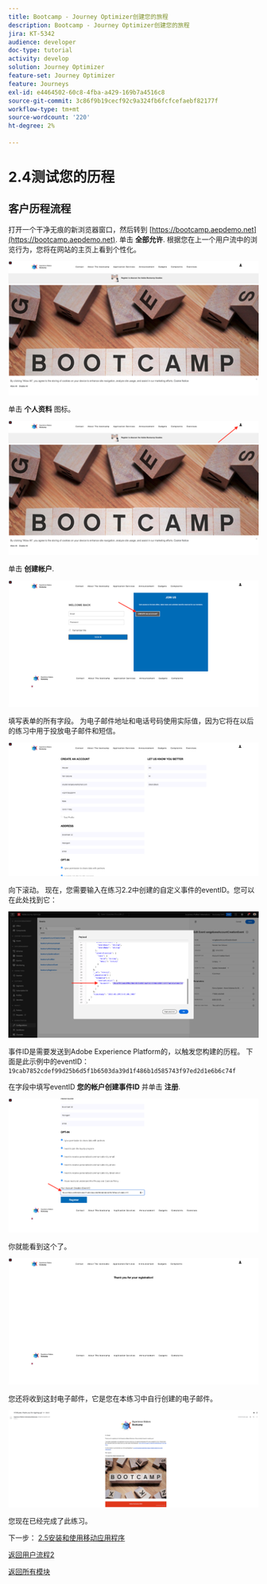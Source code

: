 ```yaml
---
title: Bootcamp - Journey Optimizer创建您的旅程
description: Bootcamp - Journey Optimizer创建您的旅程
jira: KT-5342
audience: developer
doc-type: tutorial
activity: develop
solution: Journey Optimizer
feature-set: Journey Optimizer
feature: Journeys
exl-id: e4464502-60c8-4fba-a429-169b7a4516c8
source-git-commit: 3c86f9b19cecf92c9a324fb6fcfcefaebf82177f
workflow-type: tm+mt
source-wordcount: '220'
ht-degree: 2%

---
```


# 2.4测试您的历程

## 客户历程流程

打开一个干净无痕的新浏览器窗口，然后转到 [https://bootcamp.aepdemo.net](https://bootcamp.aepdemo.net). 单击 **全部允许**. 根据您在上一个用户流中的浏览行为，您将在网站的主页上看到个性化。

![DSN](./images/web8a.png)

单击 **个人资料** 图标。

![演示](./images/web8b.png)

单击 **创建帐户**.

![演示](./images/pv5.png)

填写表单的所有字段。 为电子邮件地址和电话号码使用实际值，因为它将在以后的练习中用于投放电子邮件和短信。

![演示](./images/pv7a.png)

向下滚动。 现在，您需要输入在练习2.2中创建的自定义事件的eventID。您可以在此处找到它：

![ACOP](./images/payloadeventID.png)

事件ID是需要发送到Adobe Experience Platform的，以触发您构建的历程。 下面是此示例中的eventID： `19cab7852cdef99d25b6d5f1b6503da39d1f486b1d585743f97ed2d1e6b6c74f`

在字段中填写eventID **您的帐户创建事件ID** 并单击 **注册**.

![演示](./images/pv8a.png)

你就能看到这个了。

![演示](./images/pv9.png)

您还将收到这封电子邮件，它是您在本练习中自行创建的电子邮件。

![演示](./images/pv10a.png)

您现在已经完成了此练习。

下一步： [2.5安装和使用移动应用程序](./ex5.md)

[返回用户流程2](./uc2.md)

[返回所有模块](../../overview.md)
